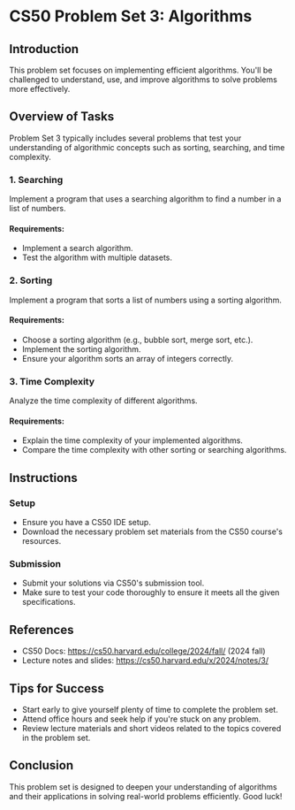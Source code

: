 # CS50 Problem Set 3: Algorithms

## Introduction
This problem set focuses on implementing efficient algorithms. You'll be challenged to understand, use, and improve algorithms to solve problems more effectively.

## Overview of Tasks
Problem Set 3 typically includes several problems that test your understanding of algorithmic concepts such as sorting, searching, and time complexity.

### 1. Searching
Implement a program that uses a searching algorithm to find a number in a list of numbers.

#### Requirements:
- Implement a search algorithm.
- Test the algorithm with multiple datasets.

### 2. Sorting
Implement a program that sorts a list of numbers using a sorting algorithm.

#### Requirements:
- Choose a sorting algorithm (e.g., bubble sort, merge sort, etc.).
- Implement the sorting algorithm.
- Ensure your algorithm sorts an array of integers correctly.

### 3. Time Complexity
Analyze the time complexity of different algorithms.

#### Requirements:
- Explain the time complexity of your implemented algorithms.
- Compare the time complexity with other sorting or searching algorithms.

## Instructions

### Setup
- Ensure you have a CS50 IDE setup.
- Download the necessary problem set materials from the CS50 course's resources.

### Submission
- Submit your solutions via CS50's submission tool.
- Make sure to test your code thoroughly to ensure it meets all the given specifications.

## References
- CS50 Docs: https://cs50.harvard.edu/college/2024/fall/ (2024 fall)
- Lecture notes and slides: https://cs50.harvard.edu/x/2024/notes/3/

## Tips for Success
- Start early to give yourself plenty of time to complete the problem set.
- Attend office hours and seek help if you're stuck on any problem.
- Review lecture materials and short videos related to the topics covered in the problem set.

## Conclusion
This problem set is designed to deepen your understanding of algorithms and their applications in solving real-world problems efficiently. Good luck!

